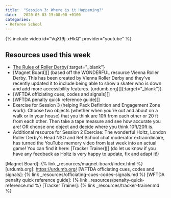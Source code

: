 ```yaml
---
title:  "Session 3: Where is it Happening?"
date:   2020-05-03 15:00:00 +0100
categories:
- Referee School
---
```

<!-- more -->

{% include video id="VqXf9j-xHkQ" provider="youtube" %}

## Resources used this week
-   [The Rules of Roller Derby][]{:target="_blank"}
-   [Magnet Board][] (based off the WONDERFUL resource Vienna Roller Derby. This has been created by Vienna Roller Derby and they've recently updated it to include being able to show a skater who is down and add more accessibility features. [urdumb.org][]{:target="_blank"})
-   [WFTDA officiating cues, codes and signals][]
-   [WFTDA penalty quick reference guide][]
-   Exercise for Session 3 (helping Pack Definition and Engagement Zone work): Choose two objects (whether when you're out and about on a walk or in your house) that you think are 10ft from each other or 20 ft from each other. Then take a tape measure and see how accurate you are! OR choose one object and decide where you think 10ft/20ft is.
-   Additional resource for Session 2 Exercise: The wonderful Holtz, London Roller Derby's Head NSO and Ref School chat moderator extraordinaire, has turned the YouTube memory video from last week into an actual game! You can find it here: [Tracker Trainer][] (do let us know if you have any feedback as Holtz is very happy to update, fix and adapt it!)

[The Rules of Roller Derby]: <https://rules.wftda.com> "The Rules of Flat Track Roller Derby"
[Magnet Board]: {% link _resources/magnet-board/index.html %}
[urdumb.org]: <https://urdumb.org/>
[WFTDA officiating cues, codes and signals]: {% link _resources/officiating-cues-codes-signals.md %}
[WFTDA penalty quick reference guide]: {% link _resources/penalty-quick-reference.md %}
[Tracker Trainer]: {% link _resources/tracker-trainer.md %}
